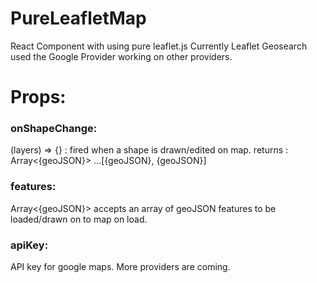 # PureLeafletMap
React Component with using pure leaflet.js
Currently Leaflet Geosearch used the Google Provider working on other providers.

# Props:

### onShapeChange: 
(layers) => {} : fired when a shape is drawn/edited on map. returns : Array<{geoJSON}> ...[{geoJSON}, {geoJSON}]

### features: 
Array<{geoJSON}> accepts an array of geoJSON features to be loaded/drawn on to map on load.

### apiKey:
API key for google maps. More providers are coming.
